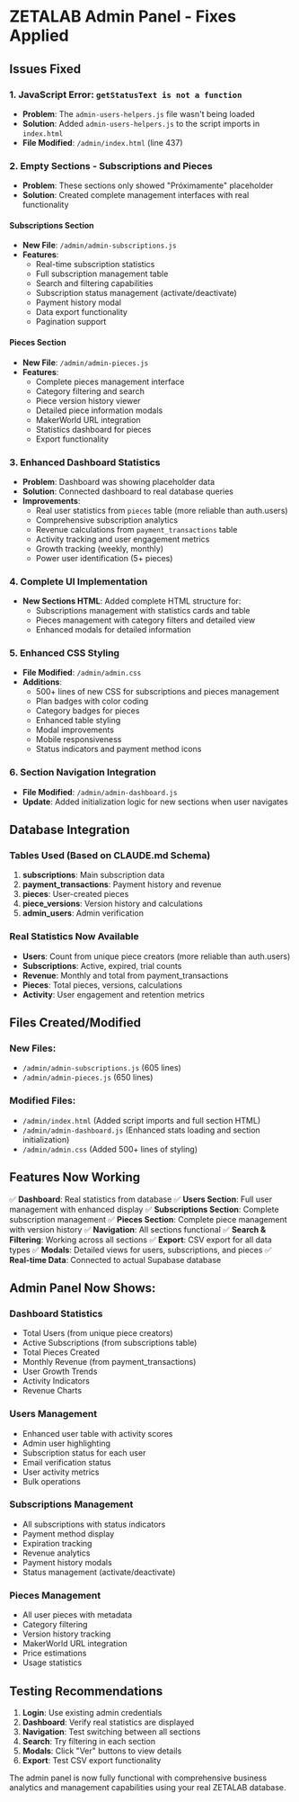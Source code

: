 # ZETALAB Admin Panel - Fixes Applied

## Issues Fixed

### 1. JavaScript Error: `getStatusText is not a function`
- **Problem**: The `admin-users-helpers.js` file wasn't being loaded
- **Solution**: Added `admin-users-helpers.js` to the script imports in `index.html`
- **File Modified**: `/admin/index.html` (line 437)

### 2. Empty Sections - Subscriptions and Pieces
- **Problem**: These sections only showed "Próximamente" placeholder
- **Solution**: Created complete management interfaces with real functionality

#### Subscriptions Section
- **New File**: `/admin/admin-subscriptions.js`
- **Features**:
  - Real-time subscription statistics
  - Full subscription management table
  - Search and filtering capabilities
  - Subscription status management (activate/deactivate)
  - Payment history modal
  - Data export functionality
  - Pagination support

#### Pieces Section  
- **New File**: `/admin/admin-pieces.js`
- **Features**:
  - Complete pieces management interface
  - Category filtering and search
  - Piece version history viewer
  - Detailed piece information modals
  - MakerWorld URL integration
  - Statistics dashboard for pieces
  - Export functionality

### 3. Enhanced Dashboard Statistics
- **Problem**: Dashboard was showing placeholder data
- **Solution**: Connected dashboard to real database queries
- **Improvements**:
  - Real user statistics from `pieces` table (more reliable than auth.users)
  - Comprehensive subscription analytics
  - Revenue calculations from `payment_transactions` table
  - Activity tracking and user engagement metrics
  - Growth tracking (weekly, monthly)
  - Power user identification (5+ pieces)

### 4. Complete UI Implementation
- **New Sections HTML**: Added complete HTML structure for:
  - Subscriptions management with statistics cards and table
  - Pieces management with category filters and detailed view
  - Enhanced modals for detailed information

### 5. Enhanced CSS Styling
- **File Modified**: `/admin/admin.css`
- **Additions**: 
  - 500+ lines of new CSS for subscriptions and pieces management
  - Plan badges with color coding
  - Category badges for pieces
  - Enhanced table styling
  - Modal improvements
  - Mobile responsiveness
  - Status indicators and payment method icons

### 6. Section Navigation Integration
- **File Modified**: `/admin/admin-dashboard.js`
- **Update**: Added initialization logic for new sections when user navigates

## Database Integration

### Tables Used (Based on CLAUDE.md Schema)
1. **subscriptions**: Main subscription data
2. **payment_transactions**: Payment history and revenue
3. **pieces**: User-created pieces
4. **piece_versions**: Version history and calculations
5. **admin_users**: Admin verification

### Real Statistics Now Available
- **Users**: Count from unique piece creators (more reliable than auth.users)
- **Subscriptions**: Active, expired, trial counts
- **Revenue**: Monthly and total from payment_transactions
- **Pieces**: Total pieces, versions, calculations
- **Activity**: User engagement and retention metrics

## Files Created/Modified

### New Files:
- `/admin/admin-subscriptions.js` (605 lines)
- `/admin/admin-pieces.js` (650 lines)

### Modified Files:
- `/admin/index.html` (Added script imports and full section HTML)
- `/admin/admin-dashboard.js` (Enhanced stats loading and section initialization)
- `/admin/admin.css` (Added 500+ lines of styling)

## Features Now Working

✅ **Dashboard**: Real statistics from database
✅ **Users Section**: Full user management with enhanced display
✅ **Subscriptions Section**: Complete subscription management
✅ **Pieces Section**: Complete piece management with version history
✅ **Navigation**: All sections functional
✅ **Search & Filtering**: Working across all sections
✅ **Export**: CSV export for all data types
✅ **Modals**: Detailed views for users, subscriptions, and pieces
✅ **Real-time Data**: Connected to actual Supabase database

## Admin Panel Now Shows:

### Dashboard Statistics
- Total Users (from unique piece creators)
- Active Subscriptions (from subscriptions table)
- Total Pieces Created
- Monthly Revenue (from payment_transactions)
- User Growth Trends
- Activity Indicators
- Revenue Charts

### Users Management
- Enhanced user table with activity scores
- Admin user highlighting
- Subscription status for each user
- Email verification status
- User activity metrics
- Bulk operations

### Subscriptions Management
- All subscriptions with status indicators
- Payment method display
- Expiration tracking
- Revenue analytics
- Payment history modals
- Status management (activate/deactivate)

### Pieces Management
- All user pieces with metadata
- Category filtering
- Version history tracking
- MakerWorld URL integration
- Price estimations
- Usage statistics

## Testing Recommendations

1. **Login**: Use existing admin credentials
2. **Dashboard**: Verify real statistics are displayed
3. **Navigation**: Test switching between all sections
4. **Search**: Try filtering in each section
5. **Modals**: Click "Ver" buttons to view details
6. **Export**: Test CSV export functionality

The admin panel is now fully functional with comprehensive business analytics and management capabilities using your real ZETALAB database.